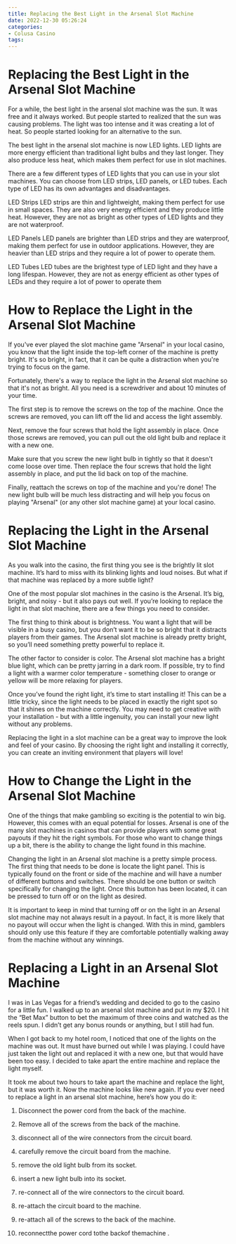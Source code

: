 ```yaml
---
title: Replacing the Best Light in the Arsenal Slot Machine 
date: 2022-12-30 05:26:24
categories:
- Colusa Casino
tags:
---
```



#  Replacing the Best Light in the Arsenal Slot Machine 

For a while, the best light in the arsenal slot machine was the sun. It was free and it always worked. But people started to realized that the sun was causing problems. The light was too intense and it was creating a lot of heat. So people started looking for an alternative to the sun.

The best light in the arsenal slot machine is now LED lights. LED lights are more energy efficient than traditional light bulbs and they last longer. They also produce less heat, which makes them perfect for use in slot machines.

There are a few different types of LED lights that you can use in your slot machines. You can choose from LED strips, LED panels, or LED tubes. Each type of LED has its own advantages and disadvantages.

LED Strips 
LED strips are thin and lightweight, making them perfect for use in small spaces. They are also very energy efficient and they produce little heat. However, they are not as bright as other types of LED lights and they are not waterproof.

LED Panels 
LED panels are brighter than LED strips and they are waterproof, making them perfect for use in outdoor applications. However, they are heavier than LED strips and they require a lot of power to operate them.

LED Tubes 
LED tubes are the brightest type of LED light and they have a long lifespan. However, they are not as energy efficient as other types of LEDs and they require a lot of power to operate them

#  How to Replace the Light in the Arsenal Slot Machine 

If you've ever played the slot machine game "Arsenal" in your local casino, you know that the light inside the top-left corner of the machine is pretty bright. It's so bright, in fact, that it can be quite a distraction when you're trying to focus on the game.

Fortunately, there's a way to replace the light in the Arsenal slot machine so that it's not as bright. All you need is a screwdriver and about 10 minutes of your time.

The first step is to remove the screws on the top of the machine. Once the screws are removed, you can lift off the lid and access the light assembly.

Next, remove the four screws that hold the light assembly in place. Once those screws are removed, you can pull out the old light bulb and replace it with a new one.

Make sure that you screw the new light bulb in tightly so that it doesn't come loose over time. Then replace the four screws that hold the light assembly in place, and put the lid back on top of the machine.

Finally, reattach the screws on top of the machine and you're done! The new light bulb will be much less distracting and will help you focus on playing "Arsenal" (or any other slot machine game) at your local casino.

#  Replacing the Light in the Arsenal Slot Machine 

As you walk into the casino, the first thing you see is the brightly lit slot machine. It’s hard to miss with its blinking lights and loud noises. But what if that machine was replaced by a more subtle light?

One of the most popular slot machines in the casino is the Arsenal. It’s big, bright, and noisy - but it also pays out well. If you’re looking to replace the light in that slot machine, there are a few things you need to consider.

The first thing to think about is brightness. You want a light that will be visible in a busy casino, but you don’t want it to be so bright that it distracts players from their games. The Arsenal slot machine is already pretty bright, so you’ll need something pretty powerful to replace it.

The other factor to consider is color. The Arsenal slot machine has a bright blue light, which can be pretty jarring in a dark room. If possible, try to find a light with a warmer color temperature - something closer to orange or yellow will be more relaxing for players.

Once you’ve found the right light, it’s time to start installing it! This can be a little tricky, since the light needs to be placed in exactly the right spot so that it shines on the machine correctly. You may need to get creative with your installation - but with a little ingenuity, you can install your new light without any problems.

Replacing the light in a slot machine can be a great way to improve the look and feel of your casino. By choosing the right light and installing it correctly, you can create an inviting environment that players will love!

#  How to Change the Light in the Arsenal Slot Machine 

One of the things that make gambling so exciting is the potential to win big. However, this comes with an equal potential for losses. Arsenal is one of the many slot machines in casinos that can provide players with some great payouts if they hit the right symbols. For those who want to change things up a bit, there is the ability to change the light found in this machine.

Changing the light in an Arsenal slot machine is a pretty simple process. The first thing that needs to be done is locate the light panel. This is typically found on the front or side of the machine and will have a number of different buttons and switches. There should be one button or switch specifically for changing the light. Once this button has been located, it can be pressed to turn off or on the light as desired.

It is important to keep in mind that turning off or on the light in an Arsenal slot machine may not always result in a payout. In fact, it is more likely that no payout will occur when the light is changed. With this in mind, gamblers should only use this feature if they are comfortable potentially walking away from the machine without any winnings.

#  Replacing a Light in an Arsenal Slot Machine

I was in Las Vegas for a friend’s wedding and decided to go to the casino for a little fun. I walked up to an arsenal slot machine and put in my $20. I hit the “Bet Max” button to bet the maximum of three coins and watched as the reels spun. I didn’t get any bonus rounds or anything, but I still had fun.

When I got back to my hotel room, I noticed that one of the lights on the machine was out. It must have burned out while I was playing. I could have just taken the light out and replaced it with a new one, but that would have been too easy. I decided to take apart the entire machine and replace the light myself.

It took me about two hours to take apart the machine and replace the light, but it was worth it. Now the machine looks like new again. If you ever need to replace a light in an arsenal slot machine, here’s how you do it:

1) Disconnect the power cord from the back of the machine.

2) Remove all of the screws from the back of the machine.

3) disconnect all of the wire connectors from the circuit board.

4) carefully remove the circuit board from the machine.

5) remove the old light bulb from its socket.

6) insert a new light bulb into its socket.

7) re-connect all of the wire connectors to the circuit board.

8) re-attach the circuit board to the machine.
9) re-attach all of the screws to the back of the machine.
10) reconnectthe power cord tothe backof themachine .